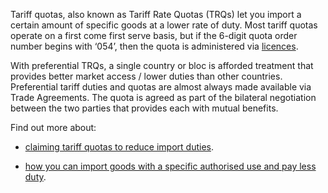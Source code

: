 Tariff quotas, also known as Tariff Rate Quotas (TRQs) let you import a certain amount of specific goods at a lower rate of duty. Most tariff quotas operate on a first come first serve basis, but if the 6-digit quota order number begins with ‘054’, then the quota is administered via [licences](https://www.gov.uk/guidance/licences-for-the-importexport-of-agricultural-products#types-of-import-licence-available).

With preferential TRQs, a single country or bloc is afforded treatment that provides better market access / lower duties than other countries. Preferential tariff duties and quotas are almost always made available via Trade Agreements. The quota is agreed as part of the bilateral negotiation between the two parties that provides each with mutual benefits.

Find out more about:

- [claiming tariff quotas to reduce import duties](https://www.gov.uk/guidance/claiming-tariff-quotas-to-reduce-import-duties).

- [how you can import goods with a specific authorised use and pay less duty](https://www.gov.uk/guidance/check-if-you-can-pay-less-duty-if-your-goods-are-imported-into-end-use).

